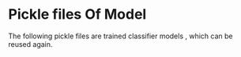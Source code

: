 # Pickle files Of Model
The following pickle files are trained classifier models , which can be reused again.
